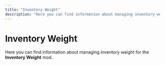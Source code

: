 ```yaml
---
title: "Inventory Weight"
description: "Here you can find information about managing inventory weight."
---
```


# Inventory Weight

Here you can find information about managing inventory weight for the **Inventory Weight** mod.
